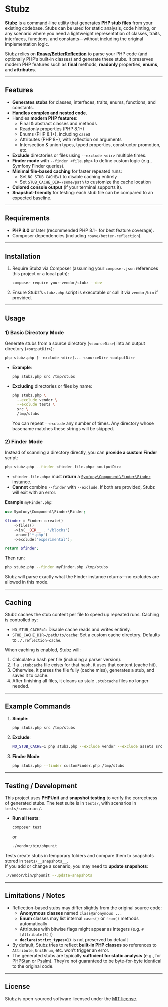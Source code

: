 # Stubz

**Stubz** is a command-line utility that generates **PHP stub files** from your existing codebase. Stubs can be used for static analysis, code hinting, or any scenario where you need a lightweight representation of classes, traits, interfaces, functions, and constants—without including the original implementation logic.

Stubz relies on [**Roave/BetterReflection**](https://github.com/Roave/BetterReflection) to parse your PHP code (and optionally PHP’s built-in classes) and generate these stubs. It preserves modern PHP features such as **final** methods, **readonly** properties, **enums**, and **attributes**.

---

## Features

- **Generates stubs** for classes, interfaces, traits, enums, functions, and constants.
- **Handles complex and nested code.**
- Handles **modern PHP features**:
    - Final & abstract classes and methods
    - Readonly properties (PHP 8.1+)
    - Enums (PHP 8.1+), including `case`s
    - Attributes (PHP 8+), with reflection on arguments
    - Intersection & union types, typed properties, constructor promotion, etc.
- **Exclude** directories or files using `--exclude <dir>` multiple times.
- **Finder mode** with `--finder <file.php>` to define custom logic (e.g., Symfony Finder queries).
- **Minimal file-based caching** for faster repeated runs:
    - Set `NO_STUB_CACHE=1` to disable caching entirely
    - Set `STUB_CACHE_DIR=/some/path` to customize the cache location
- **Colored console output** (if your terminal supports it).
- **Snapshot-friendly** for testing: each stub file can be compared to an expected baseline.

---

## Requirements

- **PHP 8.0** or later (recommended PHP 8.1+ for best feature coverage).
- Composer dependencies (including `roave/better-reflection`).

---

## Installation

1. Require Stubz via Composer (assuming your `composer.json` references this project or a local path):

   ```bash
   composer require your-vendor/stubz --dev
   ```

2. Ensure Stubz’s `stubz.php` script is executable or call it via `vendor/bin` if provided.

---

## Usage

### 1) Basic Directory Mode

Generate stubs from a source directory (`<sourceDir>`) into an output directory (`<outputDir>`):

```bash
php stubz.php [--exclude <dir>]... <sourceDir> <outputDir>
```

- **Example**:

  ```bash
  php stubz.php src /tmp/stubs
  ```

- **Excluding** directories or files by name:

  ```bash
  php stubz.php \
    --exclude vendor \
    --exclude tests \
    src \
    /tmp/stubs
  ```

  You can repeat `--exclude` any number of times. Any directory whose basename matches these strings will be skipped.

### 2) Finder Mode

Instead of scanning a directory directly, you can **provide a custom Finder** script:

```bash
php stubz.php --finder <finder-file.php> <outputDir>
```

- `<finder-file.php>` must **return** a [`Symfony\Component\Finder\Finder`](https://symfony.com/doc/current/components/finder.html) instance.
- **Cannot** combine `--finder` with `--exclude`. If both are provided, Stubz will exit with an error.

**Example** `myFinder.php`:

```php
use Symfony\Component\Finder\Finder;

$finder = Finder::create()
    ->files()
    ->in(__DIR__ . '/blocks')
    ->name('*.php')
    ->exclude('experimental');

return $finder;
```

Then run:

```bash
php stubz.php --finder myFinder.php /tmp/stubs
```

Stubz will parse exactly what the Finder instance returns—no excludes are allowed in this mode.

---

## Caching

Stubz caches the stub content per file to speed up repeated runs. Caching is controlled by:

- `NO_STUB_CACHE=1`: Disable cache reads and writes entirely.
- `STUB_CACHE_DIR=/path/to/cache`: Set a custom cache directory. Defaults to `./.reflection-cache`.

When caching is enabled, Stubz will:

1. Calculate a hash per file (including a parser version).
2. If a `.stubcache` file exists for that hash, it uses that content (cache hit).
3. Otherwise, it parses the file fully (cache miss), generates a stub, and saves it to cache.
4. After finishing all files, it cleans up stale `.stubcache` files no longer needed.

---

## Example Commands

1. **Simple**:

   ```bash
   php stubz.php src /tmp/stubs
   ```

2. **Exclude**:

   ```bash
   NO_STUB_CACHE=1 php stubz.php --exclude vendor --exclude assets src /tmp/stubs
   ```

3. **Finder Mode**:

   ```bash
   php stubz.php --finder customFinder.php /tmp/stubs
   ```

---

## Testing / Development

This project uses **PHPUnit** and **snapshot testing** to verify the correctness of generated stubs. The test suite is in `tests/`, with scenarios in `tests/scenarios/`.

- **Run all tests**:
  ```bash
  composer test
  ```
  or
  ```bash
  ./vendor/bin/phpunit
  ```

Tests create stubs in temporary folders and compare them to snapshots stored in `tests/__snapshots__`.  
If you add or change a scenario, you may need to **update snapshots**:

```bash
./vendor/bin/phpunit --update-snapshots
```

---

## Limitations / Notes

- Reflection-based stubs may differ slightly from the original source code:
    - **Anonymous classes** named `class@anonymous ...`
    - **Enum** classes may list internal `cases()` or `from()` methods automatically
    - Attributes with bitwise flags might appear as integers (e.g. `#[Attribute(5)]`)
    - **`declare(strict_types=1)`** is not preserved by default
- By default, Stubz tries to reflect **built-in PHP classes** so references to `Attribute`, `UnitEnum`, etc. won’t trigger an error.
- The generated stubs are typically **sufficient for static analysis** (e.g., for [PHPStan](https://github.com/phpstan/phpstan) or [Psalm](https://psalm.dev/)). They’re not guaranteed to be byte-for-byte identical to the original code.

---

## License

Stubz is open-sourced software licensed under the [MIT license](LICENSE).